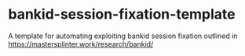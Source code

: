 # bankid-session-fixation-template
A template for automating exploiting bankid session fixation outlined in https://mastersplinter.work/research/bankid/
